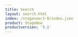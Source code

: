 ```yaml
---
title: Search
layout: search.html
index: /stagenow/3-0/index.json
product: StageNow
productversion: '3.1'
---
```















